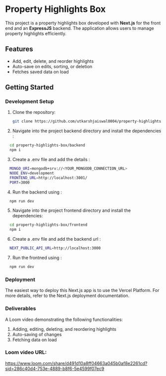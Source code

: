 # Property Highlights Box

This project is a property highlights box developed with **Next.js** for the front end and an **ExpressJS** backend. The application allows users to manage property highlights efficiently.

## Features

- Add, edit, delete, and reorder highlights
- Auto-save on edits, sorting, or deletion
- Fetches saved data on load

## Getting Started

### Development Setup

1. Clone the repository:

   ```bash
   git clone https://github.com/utkarshjaiswal0004/property-highlights-box.git
   ```



2. Navigate into the project backend directory and install the dependencies :

 ```bash
   cd property-highlights-box/backend
   npm i

   ```

3. Create a .env file and add the details :

 ```bash
   MONGO_URI=mongodb+srv://<YOUR_MONGODB_CONNECTION_URL>
   NODE_ENV=development
   FRONTEND_URL=http://localhost:3001/
   PORT=3000
   ```

4. Run the backend using :

 ```bash
   npm run dev 

   ```

5. Navigate into the project frontend directory  and install the dependencies:

 ```bash
   cd property-highlights-box/frontend
   npm i

   ```

6. Create a .env file and add the backend url :

 ```bash
   NEXT_PUBLIC_API_URL=http://localhost:3000

   ```

7. Run the frontned using :

 ```bash
   npm run dev 

   ```


### Deployment

The easiest way to deploy this Next.js app is to use the Vercel Platform. For more details, refer to the Next.js deployment documentation.

### Deliverables
A Loom video demonstrating the following functionalities:

1. Adding, editing, deleting, and reordering highlights
2. Auto-saving of changes
3. Fetching data on load

### Loom video URL: 
https://www.loom.com/share/d491d10a8ff04663a045b0af8e2261cd?sid=286c40d4-753e-4889-b8f6-5e4599f07ec9